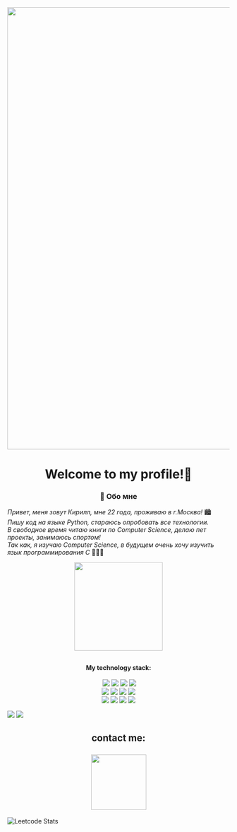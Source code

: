 



<div id="header" align="center">
  <a href="https://t.me/belskirill"> <img src="https://i.imgur.com/mr2kdpm.png" width="1000"/></a>
</div>






<div id="badges" align="center">
<h1>Welcome to my profile!👋</h1>
</div>



<div align="center">
  <h3>
🚀 Обо мне
  </h3>
  </div>
<p>

<i>Привет, меня зовут Кирилл, мне 22 года, проживаю в г.Москва!</i> 🏙️<br/>
<i>Пишу код на языке Python, стараюсь опробовать все технологии.</i><br/>
<i>В свободное время читаю книги по Computer Science, делаю пет проекты, занимаюсь спортом!</i><br/>
<i>Так как, я изучаю Computer Science, в будущем очень хочу изучить язык программирования C</i>  👨🏻‍💻

</p>





<div id="header" align="center">
  <a href="https://t.me/belskirill"> <img src="https://i.giphy.com/media/v1.Y2lkPTc5MGI3NjExOGluYnQwMXczN2M2ZXpwcnhxMDliYTlxcHVvbHR1d3UycWFybGV2aiZlcD12MV9pbnRlcm5hbF9naWZfYnlfaWQmY3Q9cw/fvx95jkua5th3YeThr/giphy.gif" width="200"/></a>
</div>

<h2></h2>





<div id="badges" align="center" > 
  <h4>
    My technology stack:
  </h4>
  <a href="https://t.me/belskirill"><img src="https://img.shields.io/badge/Python-gray?logo=python&logoColor=white&labelColor=3776AB" alt=""></a>
  <a href="https://t.me/121212"><img src="https://img.shields.io/badge/Postgresql-gray?style=flat&logo=postgresql&logoColor=white&logoSize=100&labelColor=3a6c94"></a>
  <a href="https://t.me/belsk"><img src="https://img.shields.io/badge/Git-gray?style=flat&logo=git&logoColor=white&logoSize=100&labelColor=f1563b"></a>
  <a href="https://t.me/bels1232323kirill"><img src="https://img.shields.io/badge/FastApi-gray?style=flat&logo=fastapi&logoColor=white&logoSize=100&labelColor=1b9a8e"></a>
  <a href="https://t.me/bels4343434kirill"><img src="https://img.shields.io/badge/Django-gray?style=flat&logo=django&logoColor=white&logoSize=100&labelColor=003e2b"></a>
  <br/> 
  <a href="https://t.me/bels4343434kirill"><img src="https://img.shields.io/badge/sqlalchemy-gray?style=flat&logo=sqlalchemy&logoColor=white&logoSize=100&labelColor=cc302e"></a>
  <a href="https://t.me/bels4343434kirill"><img src="https://img.shields.io/badge/apachekafka-gray?style=flat&logo=apachekafka&logoColor=white&logoSize=100&labelColor=808080"></a>
  <a href="https://t.me/bels4343434kirill"><img src="https://img.shields.io/badge/Rabbitmq-gray?style=flat&logo=rabbitmq&logoColor=white&logoSize=100&labelColor=%23FF6600"></a>
  <a href="https://t.me/bels4343434kirill"><img src="https://img.shields.io/badge/Docker-gray?style=flat&logo=docker&logoColor=white&logoSize=100&labelColor=2668ee"></a>
  <br/> 
  <a href="https://t.me/bels4343434kirill"><img src="https://img.shields.io/badge/Swagger-gray?style=flat-square&logo=swagger&logoColor=white&labelColor=%2385EA2D"></a>
  <a href="https://t.me/bels4343434kirill"><img src="https://img.shields.io/badge/Postman-gray?style=flat-square&logo=postman&logoColor=white&labelColor=%23FF6C37"></a>
  <a href="https://t.me/bels4343434kirill"><img src="https://img.shields.io/badge/Jira-gray?style=flat&logo=jira&logoColor=white&logoSize=100&labelColor=%230052CC"></a>
  <a href="https://t.me/bels4343434kirill"><img src="https://img.shields.io/badge/Confluence-gray?style=flat&logo=confluence&logoColor=white&logoSize=100&labelColor=%23172B4D" ></a>

</div>


![](https://leetcard.jacoblin.cool/belskirill-com?theme=catppuccinMocha&border=0&radius=20_Script)
![](https://leetcard.jacoblin.cool/belskirill-com?theme=nord&border=0&radius=20_Script)


  <h2></h2>

<div id="badges" align="center">
  <h2>
contact me:<br/> 
    <br/> 
<a href="https://t.me/belskirill"><img src="https://img.shields.io/badge/Telegram-%2326A5E4?style=flat-square&logo=telegram&logoColor=white&labelColor=%2326A5E4" width="125" target="_blank"/></a>
     <br/> 
</h2>
</div>




![Leetcode Stats](https://leetcard.belskirill.cool/belskirill)
